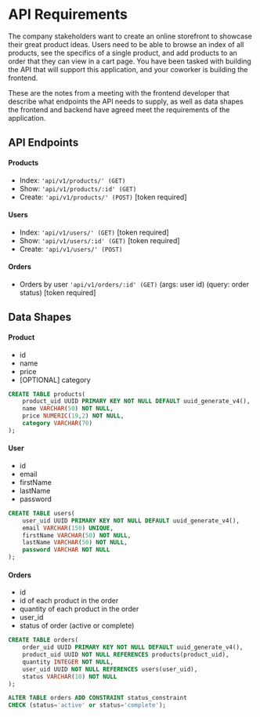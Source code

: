 # API Requirements
The company stakeholders want to create an online storefront to showcase their great product ideas. Users need to be able to browse an index of all products, see the specifics of a single product, and add products to an order that they can view in a cart page. You have been tasked with building the API that will support this application, and your coworker is building the frontend.

These are the notes from a meeting with the frontend developer that describe what endpoints the API needs to supply, as well as data shapes the frontend and backend have agreed meet the requirements of the application. 

## API Endpoints
#### Products
- Index: `'api/v1/products/' (GET)` 
- Show: `'api/v1/products/:id' (GET)`
- Create: `'api/v1/products/' (POST)` [token required]

#### Users
- Index:  `'api/v1/users/' (GET)` [token required]
- Show:  `'api/v1/users/:id' (GET)` [token required]
- Create:  `'api/v1/users/' (POST)`

#### Orders
- Orders by user `'api/v1/orders/:id' (GET)` (args: user id) (query: order status) [token required]

## Data Shapes
#### Product
-  id
- name
- price
- [OPTIONAL] category
```sql
CREATE TABLE products(
    product_uid UUID PRIMARY KEY NOT NULL DEFAULT uuid_generate_v4(),
    name VARCHAR(50) NOT NULL,
    price NUMERIC(19,2) NOT NULL,
    category VARCHAR(70)
);
```

#### User
- id
- email
- firstName
- lastName
- password
```sql
CREATE TABLE users(
    user_uid UUID PRIMARY KEY NOT NULL DEFAULT uuid_generate_v4(),
    email VARCHAR(150) UNIQUE,
    firstName VARCHAR(50) NOT NULL,
    lastName VARCHAR(50) NOT NULL,
    password VARCHAR NOT NULL
);
```

#### Orders
- id
- id of each product in the order
- quantity of each product in the order
- user_id
- status of order (active or complete)
```sql
CREATE TABLE orders(
    order_uid UUID PRIMARY KEY NOT NULL DEFAULT uuid_generate_v4(),
    product_uid UUID NOT NULL REFERENCES products(product_uid),
    quantity INTEGER NOT NULL,
    user_uid UUID NOT NULL REFERENCES users(user_uid),
    status VARCHAR(10) NOT NULL
);

ALTER TABLE orders ADD CONSTRAINT status_constraint
CHECK (status='active' or status='complete');
```
